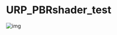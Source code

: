 # URP_PBRshader_test
![img](https://raw.githubusercontent.com/studdszero/URP_PBRshader_test/main/view01.png)
